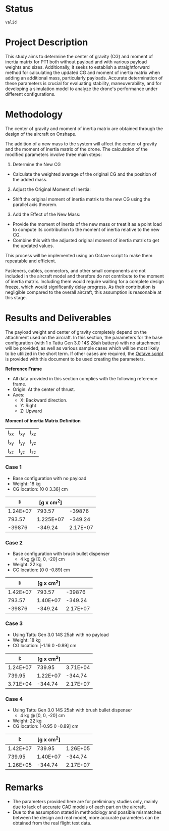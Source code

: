 # Status  

`Valid`

# Project Description

This study aims to determine the center of gravity (CG) and moment of inertia matrix for PT1 both without payload and with various payload weights and sizes. Additionally, it seeks to establish a straightforward method for calculating the updated CG and moment of inertia matrix when adding an additional mass, particularly payloads. Accurate determination of these parameters is crucial for evaluating stability, maneuverability, and for developing a simulation model to analyze the drone's performance under different configurations.

# Methodology 
The center of gravity and moment of inertia matrix are obtained through the design of the aircraft on Onshape.

The addition of a new mass to the system will affect the center of gravity and the moment of inertia matrix of the drone. The calculation of the modified parameters involve three  main steps:

1. Determine the New CG 
 - Calculate the weighted average of the original CG and the position of the added mass.
2. Adjust the Original Moment of Inertia:
- Shift the original moment of inertia matrix to the new CG using the parallel axis theorem.
3. Add the Effect of the New Mass:
- Provide the moment of inertia of the new mass or treat it as a point load to compute its contribution to the moment of inertia relative to the new CG.
- Combine this with the adjusted original moment of inertia matrix to get the updated values.

This process will be implemented using an Octave script to make them repeatable and efficient.

Fasteners, cables, connectors, and other small components are not included in the aircraft model and therefore do not contribute to the moment of inertia matrix. Including them would require waiting for a complete design freeze, which would significantly delay progress. As their contribution is negligible compared to the overall aircraft, this assumption is reasonable at this stage.

# Results and Deliverables
The payload weight and center of gravity completely depend on the attachment used on the aircraft. In this section, the parameters for the base configuration (with 1 x Tattu Gen 3.0 14S 28ah battery) with no attachment will be provided, as well as various sample cases which will be most likely to be utilized in the short term. If other cases are required, the [Octave script](./cg_I.m) is provided with this document to be used creating the parameters. 

**Reference Frame**
* All data provided in this section complies with the following reference frame.
* Origin: At the center of thrust.
* Axes:
  * X: Backward direction.
  * Y: Right
  * Z: Upward

**Moment of Inertia Matrix Definition**

|   |   |   |
| -- | -- | -- |
| I<sub>xx</sub> | I<sub>xy</sub> | I<sub>xz</sub> |
| I<sub>xy</sub> | I<sub>yy</sub> | I<sub>yz</sub>  |
| I<sub>xz</sub>  | I<sub>yz</sub>  | I<sub>zz</sub>  |

### **Case 1**
* Base configuration with no payload
* Weight: 18 kg
* CG location: [0	0	3.36] cm

| I: | [g x cm<sup>2</sup>]  |   |
| -- | -- | -- |
| 1.24E+07 | 793.57 | -39876 |
| 793.57 | 1.225E+07 | -349.24 |
| -39876 | -349.24 | 2.17E+07 |

### **Case 2**
* Base configuration with brush bullet dispenser
  * 4 kg @ [0, 0, -20] cm
* Weight: 22 kg
* CG location: [0	0	-0.89] cm

|	I:	|	[g x cm<sup>2</sup>]	|		|
|	--	|	--	|	--	|
|	1.42E+07	|	793.57	|	-39876	|
|	793.57	|	1.40E+07	|	-349.24	|
|	-39876	|	-349.24	|	2.17E+07	|

### **Case 3**
* Using Tattu Gen 3.0 14S 25ah with no payload
* Weight: 18 kg
* CG location: [-1.16	0	-0.89] cm

|	I:	|	[g x cm<sup>2</sup>]	|		|
|	--	|	--	|	--	|
|	1.24E+07	|	739.95	|	3.71E+04	|
|	739.95	|	1.22E+07	|	-344.74	|
|	3.71E+04	|	-344.74	|	2.17E+07	|

### **Case 4**
* Using Tattu Gen 3.0 14S 25ah with brush bullet dispenser
  * 4 kg @ [0, 0, -20] cm
* Weight: 22 kg
* CG location: [-0.95	0	-0.89] cm

|	I:	|	[g x cm<sup>2</sup>]	|		|
|	--	|	--	|	--	|
|	1.42E+07	|	739.95	|	1.26E+05	|
|	739.95	|	1.40E+07	|	-344.74	|
|	1.26E+05	|	-344.74	|	2.17E+07	|

# Remarks
- The parameters provided here are for preliminary studies only, mainly due to lack of accurate CAD models of each part on the aircraft.
- Due to the assumption stated in methodology and possible mismatches between the design and real model, more accurate parameters can be obtained from the real flight test data.
